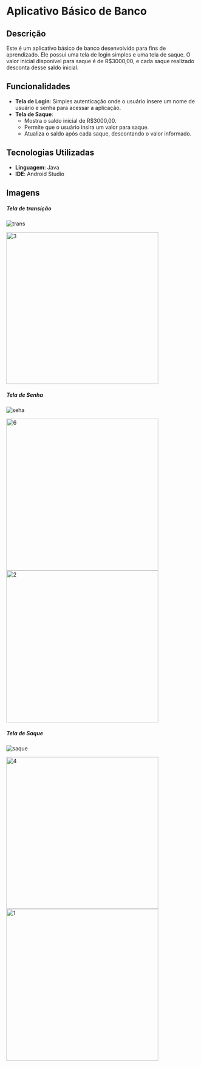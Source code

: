 # Aplicativo Básico de Banco

## Descrição
Este é um aplicativo básico de banco desenvolvido para fins de aprendizado. Ele possui uma tela de login simples e uma tela de saque. O valor inicial disponível para saque é de R$3000,00, e cada saque realizado desconta desse saldo inicial.

## Funcionalidades
- **Tela de Login**: Simples autenticação onde o usuário insere um nome de usuário e senha para acessar a aplicação.
- **Tela de Saque**: 
  - Mostra o saldo inicial de R$3000,00.
  - Permite que o usuário insira um valor para saque.
  - Atualiza o saldo após cada saque, descontando o valor informado.
  
## Tecnologias Utilizadas
- **Linguagem**: Java
- **IDE**: Android Studio

## Imagens

##### Tela de transição
![trans](https://github.com/user-attachments/assets/9bf5ff46-4b1f-4af2-9996-280d80a7d3b8)

<img src="https://github.com/user-attachments/assets/cf32c6ac-9098-4008-94c9-075435966d55" alt="3" width="400"/>

##### Tela de Senha
![seha](https://github.com/user-attachments/assets/54d5f411-48f0-4d1c-a827-40c7a6332868)

<img src="https://github.com/user-attachments/assets/950b2ab7-6bae-4b90-b563-9f7a0c11352c" alt="6" width="400"/>
<img src="https://github.com/user-attachments/assets/d32be643-e10d-4321-aa71-e9b02b6246e2" alt="2" width="400"/>

##### Tela de Saque
![saque](https://github.com/user-attachments/assets/0010982f-59f2-418f-ae2c-dc28de60ffdf)


<img src="https://github.com/user-attachments/assets/4bc0e6af-4a1d-4457-8f32-851c91a67e65" alt="4" width="400"/>
<img src="https://github.com/user-attachments/assets/bf8e2970-9e5d-4b79-b7ff-5878349a5c65" alt="1" width="400"/>


